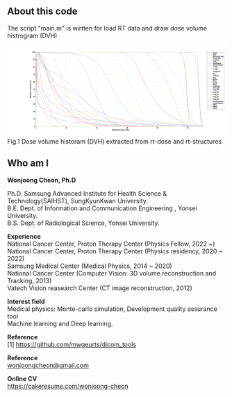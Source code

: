 ## About this code  
The script "main.m" is wirtten for load RT data and draw dose volume histrogram (DVH)

<img src = https://github.com/wjcheon/RT_data_load_Matlab/blob/master/dvh.png />
Fig.1 Dose volume historam (DVH) extracted from rt-dose and rt-structures
 
  
## Who am I 
**Wonjoong Cheon, Ph.D**    
  
Ph.D. Samsung Advanced Institute for Health Science & Technology(SAIHST), SungKyunKwan University.    
B.E. Dept. of Information and Communication Engineering , Yonsei University.  
B.S. Dept. of Radiological Science, Yonsei University.  

**Experience**  
National Cancer Center, Proton Therapy Center (Physics Fellow, 2022 ~)  
National Cancer Center, Proton Therapy Center (Physics residency, 2020 ~ 2022)  
Samsung Medical Center (Medical Physics, 2014 ~ 2020)  
National Cancer Center (Computer Vision: 3D volume reconstruction and Tracking, 2013)  
Vatech Vision reasearch Center (CT image reconstruction, 2012)  

**Interest field**  
Medical physics: Monte-carlo simulation, Development quality assurance tool  
Machine learning and Deep learning. 

**Reference**  
[1] https://github.com/mwgeurts/dicom_tools
  
**Reference**  
wonjoongcheon@gmail.com  

**Online CV**  
https://cakeresume.com/wonjoong-cheon    